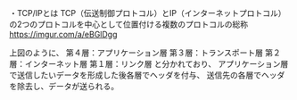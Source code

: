 ・TCP/IPとは
TCP（伝送制御プロトコル）とIP（インターネットプロトコル）の2つのプロトコルを中心として位置付ける複数のプロトコルの総称
https://imgur.com/a/eBGlDgg

上図のように、
第４層：アプリケーション層
第３層：トランスポート層
第２層：インターネット層
第１層：リンク層
と分かれており、
アプリケーション層で送信したいデータを形成した後各層でヘッダを付与、
送信先の各層でヘッダを除去し、データが送られる。